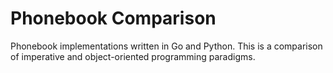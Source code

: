 # Phonebook Comparison
Phonebook implementations written in Go and Python. This is a comparison of imperative and object-oriented programming paradigms.
